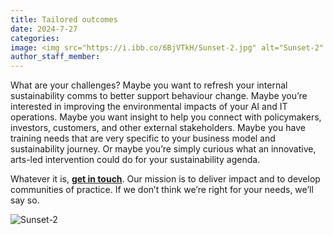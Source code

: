 ```yaml
---
title: Tailored outcomes
date: 2024-7-27
categories:
image: <img src="https://i.ibb.co/6BjVTkH/Sunset-2.jpg" alt="Sunset-2" border="0">
author_staff_member:
---
```


What are your challenges? Maybe you want to refresh your internal sustainability comms to better support behaviour change. Maybe you’re interested in improving the environmental impacts of your AI and IT operations. Maybe you want insight to help you connect with policymakers, investors, customers, and other external stakeholders. Maybe you have training needs that are very specific to your business model and sustainability journey. Or maybe you’re simply curious what an innovative, arts-led intervention could do for your sustainability agenda.

Whatever it is, **[get in touch](Contact)**. Our mission is to deliver impact and to develop communities of practice. If we don’t think we’re right for your needs, we’ll say so.

<img src="https://i.ibb.co/6BjVTkH/Sunset-2.jpg" alt="Sunset-2" border="0">